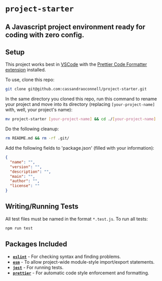 # `project-starter`

## A Javascript project environment ready for coding with zero config.

## Setup

This project works best in [VSCode](https://code.visualstudio.com/) with the [Prettier Code Formatter extension](https://marketplace.visualstudio.com/items?itemName=esbenp.prettier-vscode) installed.

To use, clone this repo:

```bash
git clone git@github.com:cassandraoconnell/project-starter.git
```

In the same directory you cloned this repo, run this command to rename your project and move into its directory (replacing `[your-project-name]` with, well, your project's name):

```bash
mv project-starter [your-project-name] && cd ./[your-project-name]
```

Do the following cleanup:

```bash
rm README.md && rm -rf .git/
```

Add the following fields to 'package.json' (filled with your information):

```json
{
  "name": "",
  "version": "",
  "description": "",
  "main": "",
  "author": "",
  "license": ""
}
```

## Writing/Running Tests

All test files must be named in the format `*.test.js`. To run all tests:

```bash
npm run test
```

## Packages Included

- [**`eslint`**](https://eslint.org/) - For checking syntax and finding problems.
- [**`esm`**](https://www.npmjs.com/package/esm) - To allow project-wide module-style import/export statements.
- [**`jest`**](https://jestjs.io/) - For running tests.
- [**`prettier`**](https://prettier.io/) - For automatic code style enforcement and formatting.
